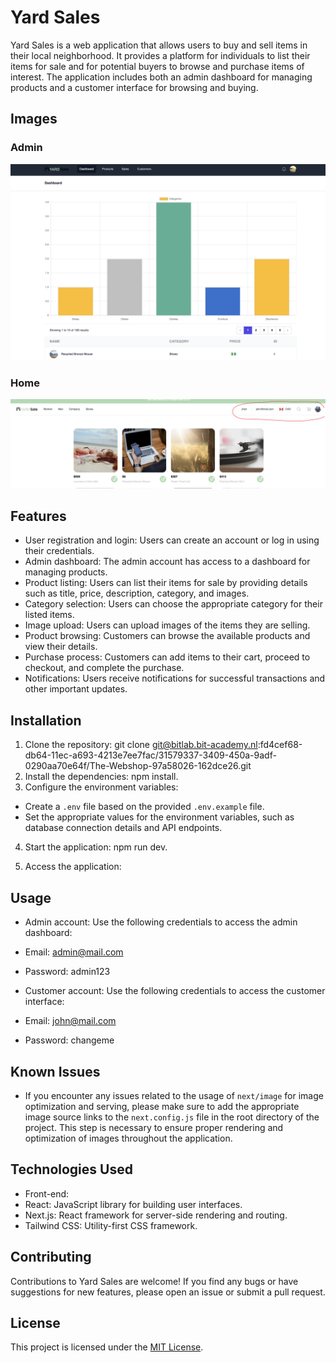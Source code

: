 # Yard Sales

Yard Sales is a web application that allows users to buy and sell items in their
local neighborhood. It provides a platform for individuals to list their items
for sale and for potential buyers to browse and purchase items of interest. The
application includes both an admin dashboard for managing products and a
customer interface for browsing and buying.

## Images

### Admin
![Alt Text](./src/assets/projectImg/admin.png)
### Home 
![Alt Text](./src/assets/projectImg/UserAcount.png)

## Features

-   User registration and login: Users can create an account or log in using their
    credentials.
-   Admin dashboard: The admin account has access to a dashboard for managing
    products.
-   Product listing: Users can list their items for sale by providing details such
    as title, price, description, category, and images.
-   Category selection: Users can choose the appropriate category for their listed
    items.
-   Image upload: Users can upload images of the items they are selling.
-   Product browsing: Customers can browse the available products and view their
    details.
-   Purchase process: Customers can add items to their cart, proceed to checkout,
    and complete the purchase.
-   Notifications: Users receive notifications for successful transactions and
    other important updates.

## Installation

1. Clone the repository: git clone
   git@bitlab.bit-academy.nl:fd4cef68-db64-11ec-a693-4213e7ee7fac/31579337-3409-450a-9adf-0290aa70e64f/The-Webshop-97a58026-162dce26.git
2. Install the dependencies: npm install.
3. Configure the environment variables:

-   Create a `.env` file based on the provided `.env.example` file.
-   Set the appropriate values for the environment variables, such as database
    connection details and API endpoints.

4. Start the application: npm run dev.

5. Access the application:

## Usage

-   Admin account: Use the following credentials to access the admin dashboard:
-   Email: admin@mail.com
-   Password: admin123

-   Customer account: Use the following credentials to access the customer
    interface:
-   Email: john@mail.com
-   Password: changeme

## Known Issues

- If you encounter any issues related to the usage of `next/image` for image optimization and serving, please make sure to add the appropriate image source links to the `next.config.js` file in the root directory of the project. This step is necessary to ensure proper rendering and optimization of images throughout the application.


## Technologies Used

-   Front-end:
-   React: JavaScript library for building user interfaces.
-   Next.js: React framework for server-side rendering and routing.
-   Tailwind CSS: Utility-first CSS framework.
<!-- -   Back-end: -->
<!-- -   Node.js: JavaScript runtime for executing server-side code. -->
<!-- -   Express: Web application framework for Node.js. -->
<!-- -   MongoDB: NoSQL database for storing application data. -->
<!-- -   Authentication and Authorization: -->
<!-- -   JSON Web Tokens (JWT): Authentication method for secure communication between -->
<!--     client and server. -->
<!-- -   bcrypt: Password hashing library for secure storage of user passwords. -->

## Contributing

Contributions to Yard Sales are welcome! If you find any bugs or have
suggestions for new features, please open an issue or submit a pull request.

## License

This project is licensed under the
[MIT License](https://opensource.org/licenses/MIT).
